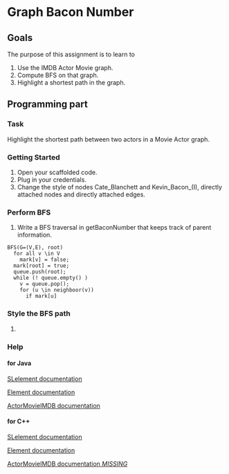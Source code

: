 Graph Bacon Number
=========

Goals
-----

The purpose of this assignment is to learn to
1. Use the IMDB Actor Movie graph.
2. Compute BFS on that graph.
3. Highlight a shortest path in the graph.


Programming part
----------------

### Task

Highlight the shortest path between two actors in a Movie Actor graph.

### Getting Started

1. Open your scaffolded code.
2. Plug in your credentials.
3. Change the style of nodes Cate_Blanchett and Kevin_Bacon_(I), directly attached nodes and directly attached edges.

### Perform BFS

1. Write a BFS traversal in getBaconNumber that keeps track of parent information.

```algorithm
BFS(G=(V,E), root)
  for all v \in V
    mark[v] = false;
  mark[root] = true;
  queue.push(root);
  while (! queue.empty() )
    v = queue.pop();
    for (u \in neighboor(v))
      if mark[u]
```

### Style the BFS path

1. 

### Help

#### for Java

[SLelement documentation](http://bridgesuncc.github.io/doc/java-api/current/html/classbridges_1_1base_1_1_s_lelement.html)

[Element documentation](http://bridgesuncc.github.io/doc/java-api/current/html/classbridges_1_1base_1_1_element.html)

[ActorMovieIMDB documentation](http://bridgesuncc.github.io/doc/java-api/current/html/classbridges_1_1data__src__dependent_1_1_actor_movie_i_m_d_b.html)

#### for C++

[SLelement documentation](http://bridgesuncc.github.io/doc/cxx-api/current/html/classbridges_1_1_s_lelement.html)

[Element documentation](http://bridgesuncc.github.io/doc/cxx-api/current/html/classbridges_1_1_element.html)

[ActorMovieIMDB documentation *MISSING* ]()
